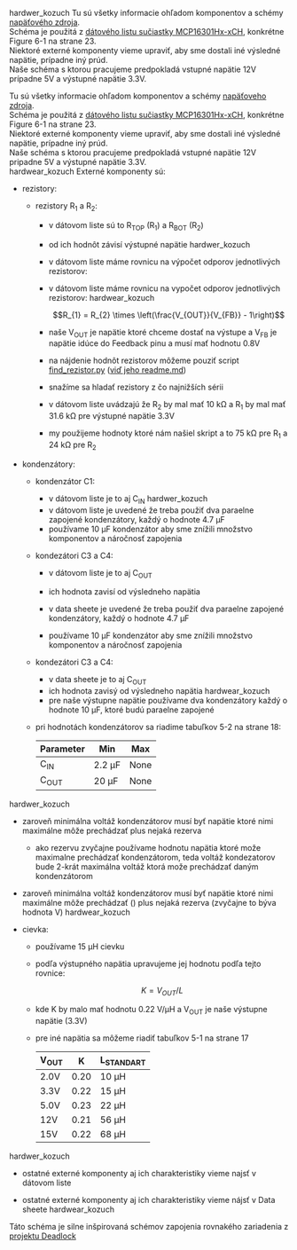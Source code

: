  hardwer_kozuch
Tu sú všetky informacie ohľadom komponentov a schémy [napäťového zdroja](power_suply_schematic_1.kicad_sch).  
Schéma je použitá z [dátového listu sučiastky MCP16301Hx-xCH](Data_sheet.pdf), konkrétne Figure 6-1 na strane 23.   
Niektoré externé komponenty vieme upraviť, aby sme dostali iné výsledné napätie, prípadne iný prúd.    
Naše schéma s ktorou pracujeme predpokladá vstupné napätie 12V prípadne 5V a výstupné napätie 3.3V.  

Tu sú všetky informacie ohľadom komponentov a schémy [napäťoveho zdroja](power_suply_schematic_1.kicad_sch).  
Schéma je použitá z [dátového listu sučiastky MCP16301Hx-xCH](Data_sheet.pdf), konkrétne Figure 6-1 na strane 23.   
Niektoré externé komponenty vieme upraviť, aby sme dostali iné výsledné napätie, prípadne iný prúd.    
Naše schéma s ktorou pracujeme predpokladá vstupné napätie 12V pripadne 5V a výstupné napätie 3.3V.  
 hardwear_kozuch
Externé komponenty sú:
- rezistory:
  - rezistory R<sub>1</sub> a R<sub>2</sub>:
    - v dátovom liste sú to R<sub>TOP</sub> (R<sub>1</sub>) a R<sub>BOT</sub> (R<sub>2</sub>) 
    - od ich hodnôt závisí výstupné napätie
 hardwer_kozuch
    - v dátovom liste máme rovnicu na výpočet odporov jednotlivých rezistorov:

    - v dátovom liste máme rovnicu na vypočet odporov jednotlivých rezistorov:
hardwear_kozuch

      $$R_{1} = R_{2} \times \left(\frac{V_{OUT}}{V_{FB}} - 1\right)$$  
        
    - naše V<sub>OUT</sub> je napätie ktoré chceme dostať na výstupe a V<sub>FB</sub> je napätie idúce do Feedback pinu a musí mať hodnotu 0.8V
    - na nájdenie hodnôt rezistorov môžeme pouziť script [find_rezistor.py](find_rezistor/find_rezistor.py) ([viď jeho readme.md](find_rezistor/README.md))
    - snažíme sa hladať rezistory z čo najnižších sérii
    - v dátovom liste uvádzajú že R<sub>2</sub> by mal mať 10 kΩ a R<sub>1</sub> by mal mať 31.6 kΩ pre výstupné napätie 3.3V
    - my použijeme hodnoty ktoré nám našiel skript a to 75 kΩ pre R<sub>1</sub>  a 24 kΩ pre R<sub>2</sub>
  
- kondenzátory:
  - kondenzátor C1:
    - v dátovom liste je to aj C<sub>IN</sub>
 hardwer_kozuch
    - v dátovom liste je uvedené že treba použiť dva paraelne zapojené kondenzátory, každý o hodnote 4.7 µF
    - používame 10 µF kondenzátor aby sme znížili množstvo komponentov a náročnosť zapojenia
  - kondezátori C3 a C4:
    - v dátovom liste je to aj C<sub>OUT</sub>
    - ich hodnota zavisí od výsledneho napätia

    - v data sheete je uvedené že treba použiť dva paraelne zapojené kondenzátory, každý o hodnote 4.7 µF
    - používame 10 µF kondenzátor aby sme znížili množstvo komponentov a náročnosť zapojenia
  - kondezátori C3 a C4:
    - v data sheete je to aj C<sub>OUT</sub>
    - ich hodnota zavisý od výsledneho napätia
 hardwear_kozuch
    - pre naše výstupne napätie používame dva kondenzátory každý o hodnote 10 µF, ktoré budú paraelne zapojené
  - pri hodnotách kondenzátorov sa riadime tabuľkov 5-2 na strane 18:  

    |Parameter | Min | Max|  
    |------|--------|-------|  
    |C<sub>IN</sub>| 2.2 µF | None|  
    |C<sub>OUT</sub>| 20 µF | None|  
 hardwer_kozuch
  - zaroveň minimálna voltáž kondenzátorov musí byť napätie ktoré nimi maximálne môže prechádzať plus nejaká rezerva
    - ako rezervu zvyčajne používame hodnotu napätia ktoré može maximalne prechádzať kondenzátorom, teda voltáž kondezatorov bude 2-krát maximálna voltáž ktorá može prechádzať daným kondenzátorom 

  - zaroveň minimálna voltáž kondenzátorov musí byť napätie ktoré nimi maximálne môže prechádzať () plus nejaká rezerva (zvyčajne to býva hodnota V)
 hardwear_kozuch

- cievka:
  - používame 15 µH cievku
  - podľa výstupného napätia upravujeme jej hodnotu podľa tejto rovnice:

    $$K = V_{OUT}/L$$
  - kde K by malo mať hodnotu 0.22 V/µH a V<sub>OUT</sub> je naše výstupne napätie (3.3V)
  - pre iné napätia sa môžeme riadiť tabuľkov 5-1 na strane 17
  
    |V<sub>OUT</sub> | K | L<sub>STANDART</sub>|  
    |------|--------|-------|
    |2.0V|0.20|10 µH|
    |3.3V|0.22|15 µH|
    |5.0V|0.23|22 µH|
    |12V|0.21|56 µH|
    |15V|0.22|68 µH|
    
 hardwer_kozuch
- ostatné externé komponenty aj ich charakteristiky vieme najsť v dátovom liste

- ostatné externé komponenty aj ich charakteristiky vieme nájsť v Data sheete
 hardwear_kozuch
 
    
Táto schéma je silne inšpirovaná schémov zapojenia rovnakého zariadenia z [projektu Deadlock](https://gitlab.com/project-deadlock/reader/rdr-hw-fluocerite-model0)
